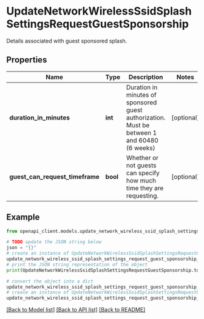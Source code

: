 # UpdateNetworkWirelessSsidSplashSettingsRequestGuestSponsorship

Details associated with guest sponsored splash.

## Properties

Name | Type | Description | Notes
------------ | ------------- | ------------- | -------------
**duration_in_minutes** | **int** | Duration in minutes of sponsored guest authorization. Must be between 1 and 60480 (6 weeks) | [optional] 
**guest_can_request_timeframe** | **bool** | Whether or not guests can specify how much time they are requesting. | [optional] 

## Example

```python
from openapi_client.models.update_network_wireless_ssid_splash_settings_request_guest_sponsorship import UpdateNetworkWirelessSsidSplashSettingsRequestGuestSponsorship

# TODO update the JSON string below
json = "{}"
# create an instance of UpdateNetworkWirelessSsidSplashSettingsRequestGuestSponsorship from a JSON string
update_network_wireless_ssid_splash_settings_request_guest_sponsorship_instance = UpdateNetworkWirelessSsidSplashSettingsRequestGuestSponsorship.from_json(json)
# print the JSON string representation of the object
print(UpdateNetworkWirelessSsidSplashSettingsRequestGuestSponsorship.to_json())

# convert the object into a dict
update_network_wireless_ssid_splash_settings_request_guest_sponsorship_dict = update_network_wireless_ssid_splash_settings_request_guest_sponsorship_instance.to_dict()
# create an instance of UpdateNetworkWirelessSsidSplashSettingsRequestGuestSponsorship from a dict
update_network_wireless_ssid_splash_settings_request_guest_sponsorship_from_dict = UpdateNetworkWirelessSsidSplashSettingsRequestGuestSponsorship.from_dict(update_network_wireless_ssid_splash_settings_request_guest_sponsorship_dict)
```
[[Back to Model list]](../README.md#documentation-for-models) [[Back to API list]](../README.md#documentation-for-api-endpoints) [[Back to README]](../README.md)


